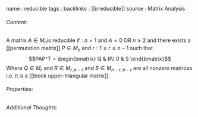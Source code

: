 name : reducible
tags : 
backlinks : [[irreducible]]
source : Matrix Analysis

###### Content:
A matrix $A \in M_n$is reducible if :
$n=1$ and $A=0$ 
OR 
$n\geq 2$ and there exists a [[permutation matrix]] $P\in M_n$ and $r:1\leq r \leq n-1$ such that 
$$PAP^T =
\begin{bmatrix}
Q & R\\
0 & S
\end{bmatrix}$$
Where $Q \in M_{r}$ and $R\in M_{r, n-r}$ and $S \in M_{n-r,n-r}$ are all nonzero matrices i.e. it is a [[block upper-triangular matrix]].

###### Properties:


###### Additional Thoughts:
